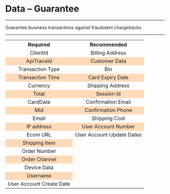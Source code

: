 <h1>Data – Guarantee</h1>

---

<div>Guarantee business transactions against fraudulent chargebacks.</div>

---

<table>
    <tr>
        <th>Required</th>
        <th>Recommended</th>
    </tr>
    <tr class="highlight">
        <td>ClientId</td>
        <td>Billing Address</td>
    </tr>
    <tr class="light">
        <td>ApiTraceId</td>
        <td>Customer Data</td>
    </tr>
    <tr class="highlight">
        <td>Transaction Type</td>
        <td>Bin</td>
    </tr>
    <tr class="light">
        <td>Transaction Time</td>
        <td>Card Expiry Date</td>
    </tr>
    <tr class="highlight">
        <td>Currency</td>
        <td>Shipping Address</td>
    </tr>
    <tr class="light">
        <td>Total</td>
        <td>Session Id</td>
    </tr>
    <tr class="highlight">
        <td>CardData</td>
        <td>Confirmation Email</td>
    </tr>
    <tr class="light">
        <td>Mid</td>
        <td>Confirmation Phone</td>
    </tr>
    <tr class="highlight">
    <td>Email</td>
    <td>Shipping Cost</td>
    </tr>
    <tr class="light">
        <td>IP address</td>
        <td>User Account Number</td>
    </tr>
    <tr class="highlight">
        <td>Ecom URL</td>
        <td>User Account Update Dates</td>
    </tr>
    <tr class="light">
        <td>Shipping Item</td>
    </tr>
    <tr class="highlight">
        <td>Order Number</td>
    </tr>
    <tr class="light">
        <td>Order Channel</td>
    </tr>
    <tr class="highlight">
        <td>Device Data</td>
    </tr>
    <tr class="light">
        <td>Username</td>
    </tr>
    <tr class="highlight">
        <td>User Account Create Date</td>
    </tr>
</table>

<style>
        .markdown-body h1 {
                text-align: center;
        }
        .markdown-body table {
                margin-left: auto;
                margin-right: auto;
                border-collapse: collapse;
                width: 50%;
        }

.markdown-body div {
                margin-left: auto;
                margin-right: auto;
                width: 50%;
        }

        th, td {
                text-align: center;
                border: 1px solid break;
        }
        td:empty {
                display: none;
        }
`       .markdown-body table tr:nth-child(2n) {
            background-color: #f28500; 
        }
        .light {
                background-color: #ffdab9;
        }
</style>





